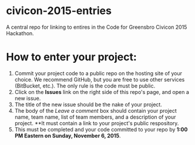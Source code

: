 # civicon-2015-entries
A central repo for linking to entires in the Code for Greensbro Civicon 2015 Hackathon.

# How to enter your project:

1. Commit your project code to a public repo on the hosting site of your choice. We recommend GitHub, but you are free to use other services (BitBucket, etc.). The only rule is the code must be public.
2. Click on the **Issues** link on the right side of this repo's page, and open a new issue.
3. The title of the new issue should be the nake of your project.
4. The body of the *Leave a comment* box should contain your project name, team name, list of team members, and a description of your project. **It must contain a link to your project's public respository.
5. This must be completed and your code committed to your repo by **1:00 PM Eastern on Sunday, November 6, 2015**.
